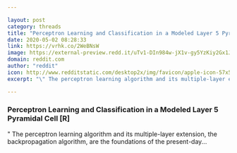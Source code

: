 ```yaml
---

layout: post
category: threads
title: "Perceptron Learning and Classification in a Modeled Layer 5 Pyramidal Cell [R]"
date: 2020-05-02 08:28:33
link: https://vrhk.co/2WeBNsW
image: https://external-preview.redd.it/uTv1-DIn984w-jX1v-gy5YzKiy2Gx1JIVbEzOoQLto8.jpg?width=400&height=209.42408377&auto=webp&crop=400:209.42408377,smart&s=6b48efa17b2a14184a920b3e69f5e9b705cea4f3
domain: reddit.com
author: "reddit"
icon: http://www.redditstatic.com/desktop2x/img/favicon/apple-icon-57x57.png
excerpt: "\" The perceptron learning algorithm and its multiple-layer extension, the backpropagation algorithm, are the foundations of the present-day..."

---
```


### Perceptron Learning and Classification in a Modeled Layer 5 Pyramidal Cell [R]

" The perceptron learning algorithm and its multiple-layer extension, the backpropagation algorithm, are the foundations of the present-day...